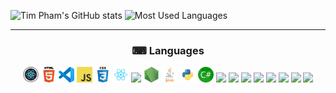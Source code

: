![Tim Pham's GitHub stats](https://github-readme-stats.vercel.app/api?username=timphamvn33&show_icons=true&theme=algolia)
![Most Used Languages](https://github-readme-stats.vercel.app/api/top-langs?username=timphamvn33&layout=compact)

---
<h3 align="center">⌨ Languages</h3>
<div align="center">
  <img width="25px" src="https://github.com/Pedro-Murilo/icons-for-readme/blob/main/.github/react-icon.svg" alt="ReactJS Icon" />
  <img width="25px" src="https://raw.githubusercontent.com/github/explore/80688e429a7d4ef2fca1e82350fe8e3517d3494d/topics/html/html.png" />
  <img width="25px" src="https://raw.githubusercontent.com/github/explore/80688e429a7d4ef2fca1e82350fe8e3517d3494d/topics/visual-studio-code/visual-studio-code.png" />
  <img width="25px" src="https://raw.githubusercontent.com/github/explore/80688e429a7d4ef2fca1e82350fe8e3517d3494d/topics/javascript/javascript.png" />
  <img width="25px" src="https://raw.githubusercontent.com/github/explore/80688e429a7d4ef2fca1e82350fe8e3517d3494d/topics/css/css.png" />
  <img width="25px" src="https://raw.githubusercontent.com/github/explore/80688e429a7d4ef2fca1e82350fe8e3517d3494d/topics/react/react.png" />            
  <img width="25px" src="https://camo.githubusercontent.com/54e03824d8dc422f3e92a067b4238df751c318d41e5044f4b5ef2faf95b05ce0/68747470733a2f2f656a732e626f6f746373732e636f6d2f6173736574732f696d616765732f656a732d6c6f676f2e706e67" />
  <img width="25px" src="https://raw.githubusercontent.com/github/explore/80688e429a7d4ef2fca1e82350fe8e3517d3494d/topics/nodejs/nodejs.png" />
  <img width="25px" src="https://raw.githubusercontent.com/github/explore/80688e429a7d4ef2fca1e82350fe8e3517d3494d/topics/java/java.png" />
  <img width="25px" src="https://raw.githubusercontent.com/github/explore/80688e429a7d4ef2fca1e82350fe8e3517d3494d/topics/python/python.png" />
  <img width="25px" src="https://raw.githubusercontent.com/github/explore/80688e429a7d4ef2fca1e82350fe8e3517d3494d/topics/csharp/csharp.png" />
  <img width="25px" src="https://camo.githubusercontent.com/5ff8c4958c84d260a95ab0a2413c37728b9f43c25c5f82e20ca9c0918a76e84d/68747470733a2f2f75706c6f61642e77696b696d656469612e6f72672f77696b6970656469612f636f6d6d6f6e732f7468756d622f312f31382f49534f5f432532422532425f4c6f676f2e7376672f3132303070782d49534f5f432532422532425f4c6f676f2e7376672e706e67" />
  <img width="25px" src="https://camo.githubusercontent.com/ca8d14142f459ad2e575db6b7072f34e4ed173aefcb687424a08427a3a727d73/68747470733a2f2f656e637279707465642d74626e302e677374617469632e636f6d2f696d616765733f713d74626e3a414e6439476353307a78436c576d54474b75305f5748596d675137595862486e746979555f3968704b74695a4c53376f4e4673754f5447716d7670476938753942533862504d6d7378326f26757371703d434155" />
  <img width="25px" src="https://camo.githubusercontent.com/68146cad8d76c12eb6ecc0d469a114cb04b1aee3687a63f1efd93214949cc716/68747470733a2f2f75706c6f61642e77696b696d656469612e6f72672f77696b6970656469612f636f6d6d6f6e732f7468756d622f622f62322f44617461626173652d6d7973716c2e7376672f3132303070782d44617461626173652d6d7973716c2e7376672e706e67" />
  <img width="25px" src="https://github.com/timphamvn33/timphamvn33/blob/Tim/icon_languages/1200px-Vue.js_Logo_2.svg.png" />
  <img width="25px" src="https://github.com/timphamvn33/timphamvn33/blob/Tim/icon_languages/Angular_full_color_logo.svg.png" />
  <img width="25px" src="https://github.com/timphamvn33/timphamvn33/blob/Tim/icon_languages/ColdBoxLogo.png" />
  <img width="25px" src="https://github.com/timphamvn33/timphamvn33/blob/Tim/icon_languages/Typescript_logo_2020.svg.png" />
  <img width="25px" src="https://github.com/timphamvn33/timphamvn33/blob/Tim/icon_languages/pgadmin-jdbc-connection-string-image.png" />
</div>

